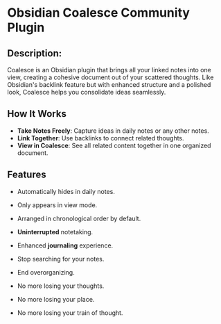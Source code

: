 # Obsidian Coalesce Community Plugin

## Description:

Coalesce is an Obsidian plugin that brings all your linked notes into one view, creating a cohesive document out of your scattered thoughts. Like Obsidian's backlink feature but with enhanced structure and a polished look, Coalesce helps you consolidate ideas seamlessly.

## How It Works
- **Take Notes Freely**: Capture ideas in daily notes or any other notes.
- **Link Together**: Use backlinks to connect related thoughts.
- **View in Coalesce**: See all related content together in one organized document.

## Features
- Automatically hides in daily notes.
- Only appears in view mode.
- Arranged in chronological order by default.


- **Uninterrupted** notetaking.
- Enhanced **journaling** experience.
- Stop searching for your notes.
- End overorganizing. 
- No more losing your thoughts.
- No more losing your place.
- No more losing your train of thought.